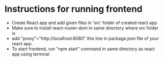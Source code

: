 # Instructions for running frontend

* Create React app and add given files in 'src' folder of created react app
* Make sure to install react-router-dom in same directory where src folder is
* add "proxy"="http://localhost:8080" this line in package.json file of your react app.
* To start frontend, run "npm start" command in same directory as react app using terminal 
